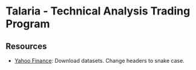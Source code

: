 # Talaria - Technical Analysis Trading Program

## Resources
- [Yahoo Finance](https://finance.yahoo.com/lookup): Download datasets. Change headers to snake case.